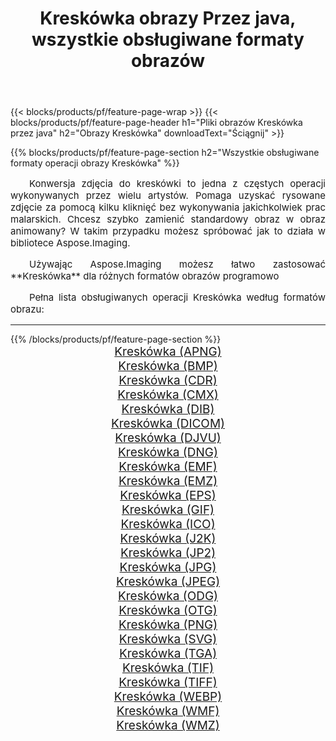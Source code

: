 ﻿---
title: Kreskówka obrazy Przez java, wszystkie obsługiwane formaty obrazów 
weight: 3920
url: /pl/java/cartoonify/ 
lang: pl
langdirlevel: 2
locales: zh-hans,ja,it,ru,de,es,fr,nl,id,lt,pl,pt,vi,tr,ko,zh-hant,ar,hi,th,sv,cs,uk,he
description: Używając Aspose.Imaging możesz łatwo Kreskówka obrazy Via java
---

{{< blocks/products/pf/feature-page-wrap >}}
{{< blocks/products/pf/feature-page-header h1="Pliki obrazów Kreskówka przez java" h2="Obrazy Kreskówka" downloadText="Ściągnij" >}}


{{% blocks/products/pf/feature-page-section  h2="Wszystkie obsługiwane formaty operacji obrazy Kreskówka" %}}
<p align="justify" style="text-indent:2em;font-size:15px;">
Konwersja zdjęcia do kreskówki to jedna z częstych operacji wykonywanych przez wielu artystów. Pomaga uzyskać rysowane zdjęcie za pomocą kilku kliknięć bez wykonywania jakichkolwiek prac malarskich. Chcesz szybko zamienić standardowy obraz w obraz animowany? W takim przypadku możesz spróbować jak to działa w bibliotece Aspose.Imaging.
</p>
<p align="justify" style="text-indent:2em;font-size:15px;">
Używając Aspose.Imaging możesz łatwo zastosować **Kreskówka** dla różnych formatów obrazów programowo
</p>
<p align="justify" style="text-indent:2em;font-size:15px;">
Pełna lista obsługiwanych operacji Kreskówka według formatów obrazu:
</p>
<hr/>
{{% /blocks/products/pf/feature-page-section %}}
<div class="container-fluid productfamilypage bg-gray">
    <div class="convertypes bg-gray agp-content section">
        <div class="container">
		<div class="row other-converters" style="gap: 10px;font-size: 19px;text-align:center;">
		    <div class='col-md-2 other-converter remove-lp remove-rp'><a href="/imaging/pl/java/cartoonify/apng/" style="padding:15px;">Kreskówka (APNG)</a></div><div class='col-md-2 other-converter remove-lp remove-rp'><a href="/imaging/pl/java/cartoonify/bmp/" style="padding:15px;">Kreskówka (BMP)</a></div><div class='col-md-2 other-converter remove-lp remove-rp'><a href="/imaging/pl/java/cartoonify/cdr/" style="padding:15px;">Kreskówka (CDR)</a></div><div class='col-md-2 other-converter remove-lp remove-rp'><a href="/imaging/pl/java/cartoonify/cmx/" style="padding:15px;">Kreskówka (CMX)</a></div><div class='col-md-2 other-converter remove-lp remove-rp'><a href="/imaging/pl/java/cartoonify/dib/" style="padding:15px;">Kreskówka (DIB)</a></div><div class='col-md-2 other-converter remove-lp remove-rp'><a href="/imaging/pl/java/cartoonify/dicom/" style="padding:15px;">Kreskówka (DICOM)</a></div><div class='col-md-2 other-converter remove-lp remove-rp'><a href="/imaging/pl/java/cartoonify/djvu/" style="padding:15px;">Kreskówka (DJVU)</a></div><div class='col-md-2 other-converter remove-lp remove-rp'><a href="/imaging/pl/java/cartoonify/dng/" style="padding:15px;">Kreskówka (DNG)</a></div><div class='col-md-2 other-converter remove-lp remove-rp'><a href="/imaging/pl/java/cartoonify/emf/" style="padding:15px;">Kreskówka (EMF)</a></div><div class='col-md-2 other-converter remove-lp remove-rp'><a href="/imaging/pl/java/cartoonify/emz/" style="padding:15px;">Kreskówka (EMZ)</a></div><div class='col-md-2 other-converter remove-lp remove-rp'><a href="/imaging/pl/java/cartoonify/eps/" style="padding:15px;">Kreskówka (EPS)</a></div><div class='col-md-2 other-converter remove-lp remove-rp'><a href="/imaging/pl/java/cartoonify/gif/" style="padding:15px;">Kreskówka (GIF)</a></div><div class='col-md-2 other-converter remove-lp remove-rp'><a href="/imaging/pl/java/cartoonify/ico/" style="padding:15px;">Kreskówka (ICO)</a></div><div class='col-md-2 other-converter remove-lp remove-rp'><a href="/imaging/pl/java/cartoonify/j2k/" style="padding:15px;">Kreskówka (J2K)</a></div><div class='col-md-2 other-converter remove-lp remove-rp'><a href="/imaging/pl/java/cartoonify/jp2/" style="padding:15px;">Kreskówka (JP2)</a></div><div class='col-md-2 other-converter remove-lp remove-rp'><a href="/imaging/pl/java/cartoonify/jpg/" style="padding:15px;">Kreskówka (JPG)</a></div><div class='col-md-2 other-converter remove-lp remove-rp'><a href="/imaging/pl/java/cartoonify/jpeg/" style="padding:15px;">Kreskówka (JPEG)</a></div><div class='col-md-2 other-converter remove-lp remove-rp'><a href="/imaging/pl/java/cartoonify/odg/" style="padding:15px;">Kreskówka (ODG)</a></div><div class='col-md-2 other-converter remove-lp remove-rp'><a href="/imaging/pl/java/cartoonify/otg/" style="padding:15px;">Kreskówka (OTG)</a></div><div class='col-md-2 other-converter remove-lp remove-rp'><a href="/imaging/pl/java/cartoonify/png/" style="padding:15px;">Kreskówka (PNG)</a></div><div class='col-md-2 other-converter remove-lp remove-rp'><a href="/imaging/pl/java/cartoonify/svg/" style="padding:15px;">Kreskówka (SVG)</a></div><div class='col-md-2 other-converter remove-lp remove-rp'><a href="/imaging/pl/java/cartoonify/tga/" style="padding:15px;">Kreskówka (TGA)</a></div><div class='col-md-2 other-converter remove-lp remove-rp'><a href="/imaging/pl/java/cartoonify/tif/" style="padding:15px;">Kreskówka (TIF)</a></div><div class='col-md-2 other-converter remove-lp remove-rp'><a href="/imaging/pl/java/cartoonify/tiff/" style="padding:15px;">Kreskówka (TIFF)</a></div><div class='col-md-2 other-converter remove-lp remove-rp'><a href="/imaging/pl/java/cartoonify/webp/" style="padding:15px;">Kreskówka (WEBP)</a></div><div class='col-md-2 other-converter remove-lp remove-rp'><a href="/imaging/pl/java/cartoonify/wmf/" style="padding:15px;">Kreskówka (WMF)</a></div><div class='col-md-2 other-converter remove-lp remove-rp'><a href="/imaging/pl/java/cartoonify/wmz/" style="padding:15px;">Kreskówka (WMZ)</a></div>
                </div>
        </div>
    </div>
</div>
<br/>
